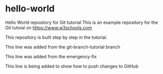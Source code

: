 # hello-world
Hello World repository for Git tutorial
This is an example repository for the Git tutoial on https://www.w3schools.com

This repository is built step by step in the tutorial.

This line was added from the git-branch-tutorial branch

This line was added from the emergency-fix

This line is being added to show how to push changes to GitHub